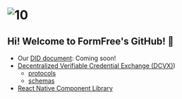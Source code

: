 # ![10](https://pbs.twimg.com/profile_banners/1082352251241463809/1609525088/1500x500)

## Hi! Welcome to FormFree's GitHub! 👋

- Our [DID document](https://github.com/FormFree/formfree.github.io/tree/main/.well-known/did.json): Coming soon!
- [Decentralized Verifiable Credential Exchange (DCVX)](https://github.com/TBD54566975/incubation-dcx))
  - [protocols](https://github.com/FormFree/formfree.github.io/tree/main/.well-known/protocols)
  - [schemas](https://github.com/FormFree/formfree.github.io/tree/main/.well-known/schemas)
- [React Native Component Library](https://github.com/FormFree/react-native-ff-elements)
